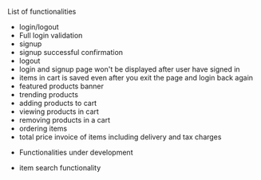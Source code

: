 List of functionalities
- login/logout
- Full login validation
- signup
- signup successful confirmation
- logout
- login and signup page won't be displayed after user have signed in
- items in cart  is saved even after you exit the page and login back again
- featured products banner
- trending products
- adding products to cart
- viewing products in cart
- removing products in a cart
- ordering items
- total price invoice of items including delivery and tax charges

* Functionalities under development
- item search functionality
